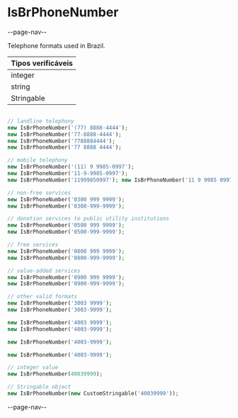 # IsBrPhoneNumber

--page-nav--

Telephone formats used in Brazil.

| Tipos verificáveis |
|:--                 |
| integer            |
| string             |
| Stringable         |

```php

// landline telephony
new IsBrPhoneNumber('(77) 8888-4444');
new IsBrPhoneNumber('77-8888-4444');
new IsBrPhoneNumber('7788884444');
new IsBrPhoneNumber('77 8888 4444');

// mobile telephony
new IsBrPhoneNumber('(11) 9 9985-0997');
new IsBrPhoneNumber('11-9-9985-0997');
new IsBrPhoneNumber('11999850997'); new IsBrPhoneNumber('11 9 9985 0997');

// non-free services
new IsBrPhoneNumber('0300 999 9999');
new IsBrPhoneNumber('0300-999-9999');

// donation services to public utility institutions
new IsBrPhoneNumber('0500 999 9999');
new IsBrPhoneNumber('0500-999-9999');

// free services
new IsBrPhoneNumber('0800 999 9999');
new IsBrPhoneNumber('0800-999-9999');

// value-added services
new IsBrPhoneNumber('0900 999 9999');
new IsBrPhoneNumber('0900-999-9999');

// other valid formats
new IsBrPhoneNumber('3003 9999');
new IsBrPhoneNumber('3003-9999');

new IsBrPhoneNumber('4003 9999');
new IsBrPhoneNumber('4003-9999');

new IsBrPhoneNumber('4003-9999');

new IsBrPhoneNumber('4003-9999');

// integer value
new IsBrPhoneNumber(40039999);

// Stringable object
new IsBrPhoneNumber(new CustomStringable('40039999'));
```

--page-nav--

